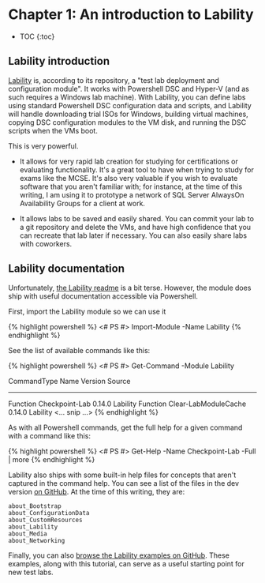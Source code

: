 # Chapter 1: An introduction to Lability

* TOC
{:toc}

## Lability introduction

[Lability](https://github.com/VirtualEngine/Lability) is, according to its repository, a "test lab deployment and configuration module".
It works with Powershell DSC and Hyper-V (and as such requires a Windows lab machine).
With Lability, you can define labs using standard Powershell DSC configuration data and scripts,
and Lability will handle downloading trial ISOs for Windows,
building virtual machines,
copying DSC configuration modules to the VM disk,
and running the DSC scripts when the VMs boot.

This is very powerful.

 -  It allows for very rapid lab creation for studying for certifications or evaluating functionality.
    It's a great tool to have when trying to study for exams like the MCSE.
    It's also very valuable if you wish to evaluate software that you aren't familiar with;
    for instance, at the time of this writing,
    I am using it to prototype a network of SQL Server AlwaysOn Availability Groups for a client at work.

 -  It allows labs to be saved and easily shared.
    You can commit your lab to a git repository and delete the VMs,
    and have high confidence that you can recreate that lab later if necessary.
    You can also easily share labs with coworkers.

## Lability documentation

Unfortunately, [the Lability readme](https://github.com/VirtualEngine/Lability/blob/dev/Readme.md) is a bit terse.
However, the module does ship with useful documentation accessible via Powershell.

First, import the Lability module so we can use it

{% highlight powershell %}
<# PS #> Import-Module -Name Lability
{% endhighlight %}

See the list of available commands like this:

{% highlight powershell %}
<# PS #> Get-Command -Module Lability

CommandType     Name                                               Version    Source
-----------     ----                                               -------    ------
Function        Checkpoint-Lab                                     0.14.0     Lability
Function        Clear-LabModuleCache                               0.14.0     Lability
<... snip ...>
{% endhighlight %}

As with all Powershell commands,
get the full help for a given command with a command like this:

{% highlight powershell %}
<# PS #> Get-Help -Name Checkpoint-Lab -Full | more
{% endhighlight %}

Lability also ships with some built-in help files for concepts that aren't captured in the command help.
You can see a list of the files in the dev version [on GitHub](https://github.com/VirtualEngine/Lability/tree/dev/en-US).
At the time of this writing, they are:

    about_Bootstrap
    about_ConfigurationData
    about_CustomResources
    about_Lability
    about_Media
    about_Networking

Finally, you can also [browse the Lability examples on GitHub](https://github.com/VirtualEngine/Lability/tree/dev/Examples).
These examples, along with this tutorial,
can serve as a useful starting point for new test labs.
